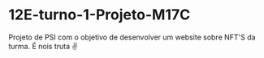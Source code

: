 # 12E-turno-1-Projeto-M17C
Projeto de PSI com o objetivo de desenvolver um website sobre NFT'S da turma. 
É nois truta ✌

